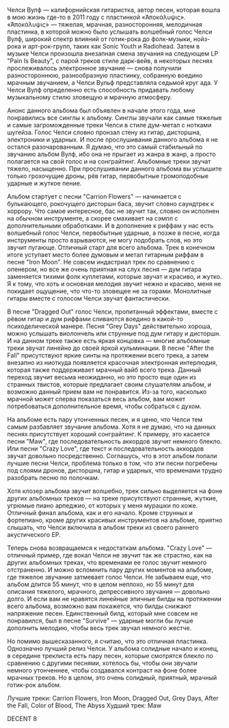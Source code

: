 Челси Вулф — калифорнийская гитаристка, автор песен, которая вошла в мою жизнь где-то в 2011 году с пластинкой «Ἀποκάλυψις». «Ἀποκάλυψις» — тяжелая, мрачная, разносторонняя, мелодичная пластинка, в которой можно было услышать волшебный голос Челси Вулф, широкий спектр влияний от готик-рока до фолк-музыки, нойз-рока и арт-рок-групп, таких как Sonic Youth и Radiohead. Затем в музыке Челси произошла внезапная смена звучания на следующем LP "Pain Is Beauty", с парой треков стиле дарк-вейв, в некоторых песнях прослеживалось электронное звучание — снова получили разностороннюю, разнообразную пластинку, собранную воедино мрачным звучанием, а Челси Вульф представляла седьмой круг ада. У Челси Вулф определенно есть способность придавать любому музыкальному стилю зловещую и мрачную атмосферу.

Анонс данного альбома был объявлен ​​в начале этого года, мне понравились все синглы к альбому. Синглы звучали как самые тяжелые и самые загроможденные треки Челси в стиле дум-метал с нотками шугейза. Голос Челси словно пронзал стену из гитар, дисторшна, электроники и ударных. И после прослушивания данного альбома я не остался разочарованным. Я думаю, что это самый стабильный по звучанию альбом Вулф, ибо она не прыгает из жанра в жанр, а просто полагается на свой голос и на сонграйтинг. Альбомные треки звучат тяжело, насыщенно. При прослушивании данного альбома вы услышите только грохочущие дроны, рёв гитар, первобытные громоподобные ударные и жуткое пение.

Альбом стартует с песни "Carrion Flowers" — начинается с булькающего, рокочущего дисторшн баса, звучит словно саундтрек к хоррору. Что самое интересное, бас не звучит так, словно он исполнен на обычном инструменте, а скорее смахивает на сэмпл с дополнительными обработками. И в дополнение к риффам у нас есть волшебный голос Челси, первобытные ударные, а позже в песне, когда инструменты просто взрываются, не могу подобрать слов, но это звучит пугающе. Отличный старт для всего альбома. Трек в конечном итоге уступает место более думовым и метал гитарным риффам в песне "Iron Moon". Не совсем индастриал трек по сравнению с опенером, но все же очень приятная на слух песня — дум гитара заменяется тихими фолк куплетами, которые звучат и красиво, и жутко. Я к тому, что хоть и основная мелодия звучит нежно и красиво, меня не покидает ощущение, что что-то зловещее не за горами. Монолитные гитары вместе с голосом Челси звучат фантастически.

В песне "Dragged Out" голос Челси, пропитанный эффектами, вместе с рёвом гитар и дум риффами сливаются воедино в какой-то психоделической манере. Песня "Grey Days" действительно хороша, можно услышать виолончель или струнные под дум гитару и дисторшн. И на данном треке также есть яркая концовка — многие альбомные треки звучат линейно до своей яркой кульминации. В песне "After the Fall" присутствуют яркие синты на протяжении всего трека, а затем внезапно из ниоткуда появляется красочная электронная интерлюдия, которая также поддерживает мрачный вайб всего трека. Данный переход звучит весьма неожиданно, но это просто еще один из странных твистов, которые предлагает своим слушателям альбом, и возможно данный прием вам не понравится. Из-за того, насколько мрачной может сперва показаться весь альбом, вам может потребоваться дополнительное время, чтобы собраться с духом.

На альбоме есть пару утонченных песен, и я ценю, что Челси тем самым разбавляет звучание альбома. Хотя я не думаю, что на данных песнях присутствует хороший сонграйтинг. К примеру, это касается песни "Maw", где последовательность аккордов звучит немного блекло. Или песни "Crazy Love", где текст и последовательность аккордов звучат довольно посредственно. Соглашусь, что в этот альбом попали лучшие песни Челси, проблема только в том, что эти песни погребены под слоями дронов, дисторшна, гитар и ударных, что временами трудно разобрать песню по полочкам.

Хотя клозер альбома звучит волшебно, трек сильно выделяется на фоне других альбомных треков — на треке присутствуют странные, жуткие, угрюмые пиано арпеджио, от которых у меня мурашки по коже. Отличный финал альбома, как и его начало. Кроме струнных и фортепиано, кроме других красивых инструментов на альбоме, приятно слышать, что Челси включила в альбом треки из своего раннего акустического EP.

Теперь снова возвращаемся к недостаткам альбома. "Crazy Love" — отличный пример, где вокал Челси не звучит так же страстно, как на других альбомных треках, что временами ее голос звучит немного отстраненно. И можно вспомнить пару других моментов на альбоме, где тяжелое звучание затмевает голос Челси. Не забываем еще, что альбом длится 55 минут, что в целом неплохо, но 55 минут для описания тяжелого, мрачного, депрессивного звучания — довольно долго. И если вам не нравятся линейные эпичные билды на протяжении всего альбома, возможно вам покажется, что билды снижают напряжение песен. Единственный билд, который мне совсем не понравился, был в песне "Survive" — ударные могли бы лучше дополнить мелодию, чтобы весь трек звучал немного жестче.

Но помимо вышесказанного, я считаю, что это отличная пластинка. Однозначно лучший релиз Челси. У альбома солидные начало и конец, в середине треклиста есть пару песен, которые смотрятся блекло по сравнению с другими песнями, хотелось бы, чтобы они звучали немного утонченнее, чтобы создавался контраст на фоне более мрачных треков. Но в целом, это очень солидный, приятный, мрачный готик-рок альбом.

Лучшие треки: Carrion Flowers, Iron Moon, Dragged Out, Grey Days, After the Fall, Color of Blood, The Abyss
Худший трек: Maw

DECENT 8

